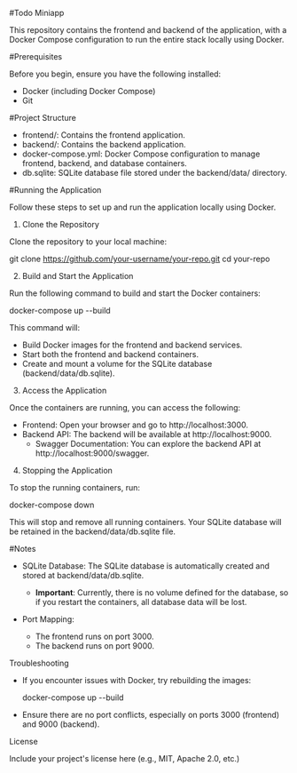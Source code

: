 #Todo Miniapp

This repository contains the frontend and backend of the application, with a Docker Compose configuration to run the entire stack locally using Docker.

#Prerequisites

Before you begin, ensure you have the following installed:

- Docker (including Docker Compose)
- Git

#Project Structure

- frontend/: Contains the frontend application.
- backend/: Contains the backend application.
- docker-compose.yml: Docker Compose configuration to manage frontend, backend, and database containers.
- db.sqlite: SQLite database file stored under the backend/data/ directory.

#Running the Application

Follow these steps to set up and run the application locally using Docker.

1. Clone the Repository

Clone the repository to your local machine:

git clone https://github.com/your-username/your-repo.git
cd your-repo

2. Build and Start the Application

Run the following command to build and start the Docker containers:

docker-compose up --build

This command will:

- Build Docker images for the frontend and backend services.
- Start both the frontend and backend containers.
- Create and mount a volume for the SQLite database (backend/data/db.sqlite).

3. Access the Application

Once the containers are running, you can access the following:

- Frontend: Open your browser and go to http://localhost:3000.
- Backend API: The backend will be available at http://localhost:9000.
  - Swagger Documentation: You can explore the backend API at http://localhost:9000/swagger.

4. Stopping the Application

To stop the running containers, run:

docker-compose down

This will stop and remove all running containers. Your SQLite database will be retained in the backend/data/db.sqlite file.

#Notes

- SQLite Database: The SQLite database is automatically created and stored at backend/data/db.sqlite.
  - **Important**: Currently, there is no volume defined for the database, so if you restart the containers, all database data will be lost.

- Port Mapping:
  - The frontend runs on port 3000.
  - The backend runs on port 9000.

Troubleshooting

- If you encounter issues with Docker, try rebuilding the images:

  docker-compose up --build

- Ensure there are no port conflicts, especially on ports 3000 (frontend) and 9000 (backend).

License

Include your project's license here (e.g., MIT, Apache 2.0, etc.)
